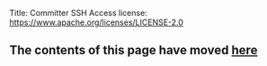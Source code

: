 Title: Committer SSH Access
license: https://www.apache.org/licenses/LICENSE-2.0

<script type="text/javascript">
location.href = location.href.replace(/^https?:\/\/[^\/]+\/dev\//, 'https://infra.apache.org/');
</script>

## The contents of this page have moved [here][1] ##


  [1]: https://infra.apache.org/user-ssh.html
